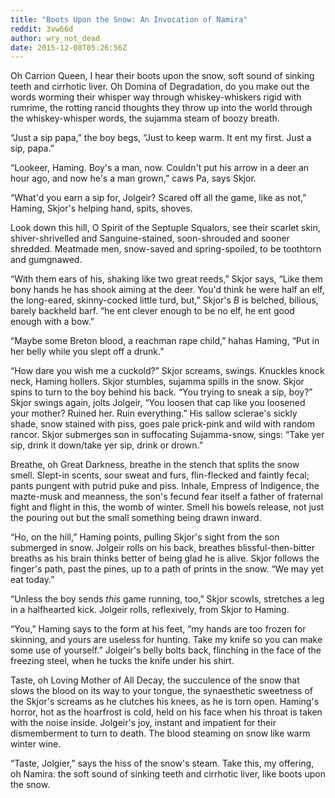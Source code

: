 ```yaml
---
title: "Boots Upon the Snow: An Invocation of Namira"
reddit: 3vw66d
author: wry_not_dead
date: 2015-12-08T05:26:56Z
---
```


Oh Carrion Queen, I hear their boots upon the snow, soft sound of sinking teeth and cirrhotic liver. Oh Domina of Degradation, do you make out the words worming their whisper way through whiskey-whiskers rigid with rumrime, the rotting rancid thoughts they throw up into the world through the whiskey-whisper words, the sujamma steam of boozy breath. 

“Just a sip papa,” the boy begs, “Just to keep warm. It ent my first. Just a sip, papa.”

“Lookeer, Haming. Boy's a man, now. Couldn't put his arrow in a deer an hour ago, and now he's a man grown,” caws Pa, says Skjor.

“What'd you earn a sip for, Jolgeir? Scared off all the game, like as not,” Haming, Skjor's helping hand, spits, shoves. 

Look down this hill, O Spirit of the Septuple Squalors, see their scarlet skin, shiver-shrivelled and Sanguine-stained, soon-shrouded and sooner shredded. Meatmade men, snow-saved and spring-spoiled, to be toothtorn and gumgnawed. 

“With them ears of his, shaking like two great reeds,” Skjor says, “Like them bony hands he has shook aiming at the deer. You'd think he were half an elf, the long-eared, skinny-cocked little turd, but,” Skjor's *B* is belched, bilious, barely backheld barf. “he ent clever enough to be no elf, he ent good enough with a bow.”

“Maybe some Breton blood, a reachman rape child,” hahas Haming, “Put in her belly while you slept off a drunk.”

“How dare you wish me a cuckold?” Skjor screams, swings. Knuckles knock neck, Haming hollers. Skjor stumbles, sujamma spills in the snow. Skjor spins to turn to the boy behind his back. “You trying to sneak a sip, boy?” Skjor swings again, jolts Jolgeir, “You loosen that cap like you loosened your mother? Ruined her. Ruin everything.” His sallow sclerae's sickly shade, snow stained with piss, goes pale prick-pink and wild with random rancor. Skjor submerges son in suffocating Sujamma-snow, sings: “Take yer sip, drink it down/take yer sip, drink or drown.”

Breathe, oh Great Darkness, breathe in the stench that splits the snow smell. Slept-in scents, sour sweat and furs, flin-flecked and faintly fecal; pants pungent with putrid puke and piss. Inhale, Empress of Indigence, the mazte-musk and meanness, the son's fecund fear itself a father of fraternal fight and flight in this, the womb of winter. Smell his bowels release, not just the pouring out but the small something being drawn inward. 

“Ho, on the hill,” Haming points, pulling Skjor's sight from the son submerged in snow. Jolgeir rolls on his back, breathes blissful-then-bitter breaths as his brain thinks better of being glad he is alive. Skjor follows the finger's path, past the pines, up to a path of prints in the snow. “We may yet eat today.”

“Unless the boy sends *this* game running, too,” Skjor scowls, stretches a leg in a halfhearted kick. Jolgeir rolls, reflexively, from Skjor to Haming.

“You,” Haming says to the form at his feet, “my hands are too frozen for skinning, and yours are useless for hunting. Take my knife so you can make some use of yourself.” Jolgeir's belly bolts back, flinching in the face of the freezing steel, when he tucks the knife under his shirt. 

Taste,  oh Loving Mother of All Decay, the succulence of the snow that slows the blood on its way to your tongue, the synaesthetic sweetness of the Skjor's screams as he clutches his knees, as he is torn open. Haming's horror, hot as the hoarfrost is cold, held on his face when his throat is taken with the noise inside. Jolgeir's joy, instant and impatient for their dismemberment to turn to death. The blood steaming on snow like warm winter wine. 

“Taste, Jolgier,” says the hiss of the snow's steam. Take this, my offering, oh Namira: the soft sound of sinking teeth and cirrhotic liver, like boots upon the snow. 
